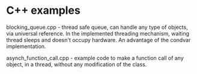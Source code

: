 # C++ examples

blocking_queue.cpp - thread safe queue, can handle any type of objects, via universal reference. In the implemented threading mechanism, waiting thread sleeps and doesn't occupy hardware. An advantage of the condvar implementation.

asynch_function_call.cpp - example code to make a function call of any object, in a thread, without any modification of the class.
